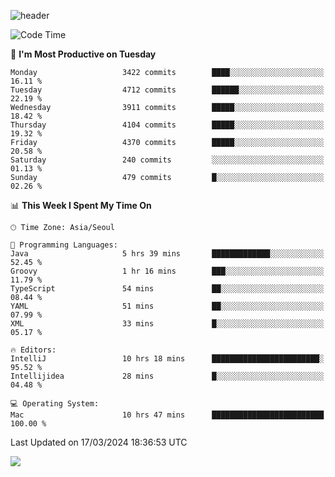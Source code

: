 ![header](https://capsule-render.vercel.app/api?type=Egg&color=timeAuto&height=300&section=header&text=PoPo&fontSize=90&animation=fadeIn)

  <!--START_SECTION:waka-->
![Code Time](http://img.shields.io/badge/Code%20Time-1%2C530%20hrs%2037%20mins-blue)

📅 **I'm Most Productive on Tuesday** 

```text
Monday                   3422 commits        ████░░░░░░░░░░░░░░░░░░░░░   16.11 % 
Tuesday                  4712 commits        ██████░░░░░░░░░░░░░░░░░░░   22.19 % 
Wednesday                3911 commits        █████░░░░░░░░░░░░░░░░░░░░   18.42 % 
Thursday                 4104 commits        █████░░░░░░░░░░░░░░░░░░░░   19.32 % 
Friday                   4370 commits        █████░░░░░░░░░░░░░░░░░░░░   20.58 % 
Saturday                 240 commits         ░░░░░░░░░░░░░░░░░░░░░░░░░   01.13 % 
Sunday                   479 commits         █░░░░░░░░░░░░░░░░░░░░░░░░   02.26 % 
```


📊 **This Week I Spent My Time On** 

```text
🕑︎ Time Zone: Asia/Seoul

💬 Programming Languages: 
Java                     5 hrs 39 mins       █████████████░░░░░░░░░░░░   52.45 % 
Groovy                   1 hr 16 mins        ███░░░░░░░░░░░░░░░░░░░░░░   11.79 % 
TypeScript               54 mins             ██░░░░░░░░░░░░░░░░░░░░░░░   08.44 % 
YAML                     51 mins             ██░░░░░░░░░░░░░░░░░░░░░░░   07.99 % 
XML                      33 mins             █░░░░░░░░░░░░░░░░░░░░░░░░   05.17 % 

🔥 Editors: 
IntelliJ                 10 hrs 18 mins      ████████████████████████░   95.52 % 
Intellijidea             28 mins             █░░░░░░░░░░░░░░░░░░░░░░░░   04.48 % 

💻 Operating System: 
Mac                      10 hrs 47 mins      █████████████████████████   100.00 % 
```


 Last Updated on 17/03/2024 18:36:53 UTC
<!--END_SECTION:waka-->



<img src="https://capsule-render.vercel.app/api?type=Egg&color=timeAuto&height=300&section=footer&text=PoPo&fontSize=90&animation=fadeIn&reversal=true" />
